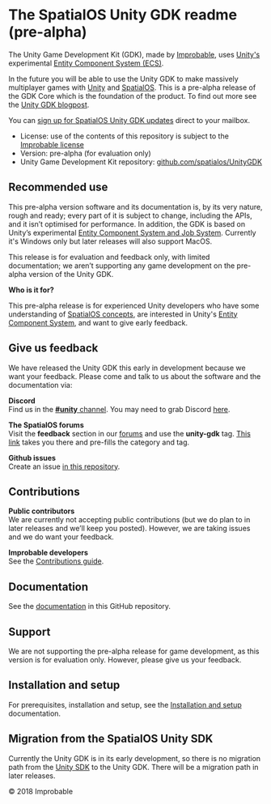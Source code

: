 # The SpatialOS Unity GDK readme (pre-alpha)

The Unity Game Development Kit (GDK), made by [Improbable](https://improbable.io/), uses [Unity's](http://unity3d.com) experimental [Entity Component System (ECS)](https://unity3d.com/unity/features/job-system-ECS). 

In the future you will be able to use the Unity GDK to make massively multiplayer games with [Unity](http://unity3d.com) and [SpatialOS](https://docs.improbable.io/reference/latest/shared/concepts/spatialos). This is a pre-alpha release of the GDK Core which is the foundation of the product. To find out more see the [Unity GDK blogpost](https://improbable.io/games/blog/unity-gdk-our-first-steps).

You can [sign up for SpatialOS Unity GDK updates](http://go.pardot.com/l/169082/2018-05-10/26yzpy) direct to your mailbox.

* License: use of the contents of this repository is subject to the [Improbable license](LICENSE.md)
* Version: pre-alpha (for evaluation only)
* Unity Game Development Kit repository: [github.com/spatialos/UnityGDK](https://github.com/spatialos/UnityGDK)

## Recommended use

This pre-alpha version software and its documentation is, by its very nature, rough and ready; every part of it is subject to change, including the APIs, and it isn’t optimised for performance. In addition, the GDK is based on Unity’s experimental [Entity Component System and Job System](https://unity3d.com/unity/features/job-system-ECS). Currently it's Windows only but later releases will also support MacOS.

This release is for evaluation and feedback only, with limited documentation; we aren’t supporting any game development on the pre-alpha version of the Unity GDK. 

**Who is it for?**

This pre-alpha release is for experienced Unity developers who have some understanding of [SpatialOS concepts](https://docs.improbable.io/reference/13.0/shared/concepts/spatialos), are interested in Unity's [Entity Component System](https://github.com/Unity-Technologies/EntityComponentSystemSamples/blob/master/Documentation/index.md), and want to give early feedback.

## Give us feedback

We have released the Unity GDK this early in development because we want your feedback. Please come and talk to us about the software and the documentation via:

**Discord**<br/>
Find us in the [**#unity** channel](https://discord.gg/SCZTCYm). You may need to grab Discord [here](https://discordapp.com). 

**The SpatialOS forums**<br/>
Visit the **feedback** section in our [forums](https://forums.improbable.io) and use the **unity-gdk** tag. [This link](https://forums.improbable.io/new-topic?category=Feedback&tags=unity-gdk) takes you there and pre-fills the category and tag.

**Github issues**<br/>
Create an issue [in this repository](https://github.com/spatialos/UnityGDK/issues).

## Contributions 

**Public contributors**<br/>
We are currently not accepting public contributions (but we do plan to in later releases and we’ll keep you posted). However, we are taking issues and we do want your feedback.

**Improbable developers**<br/>
See the [Contributions guide](https://improbableio.atlassian.net/wiki/x/foDrDw).

## Documentation 
See the [documentation](docs/README.md#documentation) in this GitHub repository.

## Support
We are not supporting the pre-alpha release for game development, as this version is for evaluation only. However, please give us your feedback. 

## Installation and setup 
For prerequisites, installation and setup, see the [Installation and setup](docs/setup-and-installing.md) documentation. 

## Migration from the SpatialOS Unity SDK
Currently the Unity GDK is in its early development, so there is no migration path from the [Unity SDK](https://github.com/spatialos/UnitySDK) to the Unity GDK. There will be a migration path in later releases.

&copy; 2018 Improbable
